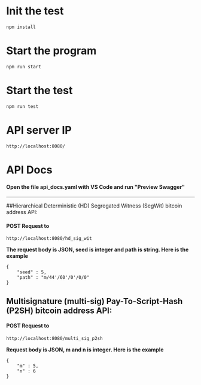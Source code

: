 # **Init the test**

    npm install

# **Start the program**

    npm run start

# **Start the test**

    npm run test

# **API server IP**

    http://localhost:8080/

# **API Docs**

#### Open the file api_docs.yaml with VS Code and run "Preview Swagger"

---


##Hierarchical Deterministic (HD) Segregated Witness (SegWit) bitcoin address API:

#### POST Request to 
    http://localhost:8080/hd_sig_wit

**The request body is JSON, seed is integer and path is string. Here is the example**

    { 
        "seed" : 5, 
        "path" : "m/44'/60'/0'/0/0" 
    }




## Multisignature (multi-sig) Pay-To-Script-Hash (P2SH) bitcoin address API:

#### POST Request to 
    http://localhost:8080/multi_sig_p2sh


**Request body is JSON, m and n is integer. Here is the example**


    { 
        "m" : 5, 
        "n" : 6
    }
